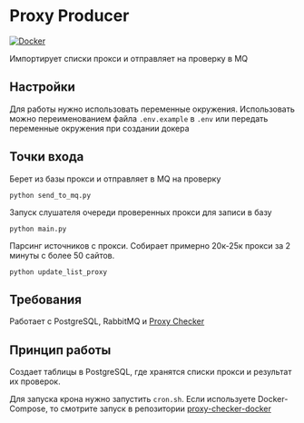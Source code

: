 # Proxy Producer
[![Docker](https://github.com/Ichinya/proxy_producer/actions/workflows/docker-publish.yml/badge.svg)](https://github.com/Ichinya/proxy_producer/actions/workflows/docker-publish.yml)

Импортирует списки прокси и отправляет на проверку в MQ

## Настройки
Для работы нужно использовать переменные окружения. Использовать можно переименованием файла `.env.example` в `.env` или передать переменные окружения при создании докера

## Точки входа
Берет из базы прокси и отправляет в MQ на проверку
```shell
python send_to_mq.py
```

Запуск слушателя очереди проверенных прокси для записи в базу
```shell
python main.py
```

Парсинг источников с прокси. Собирает примерно 20к-25к прокси за 2 минуты с более 50 сайтов.
```shell
python update_list_proxy
```

## Требования
Работает с PostgreSQL, RabbitMQ и [Proxy Checker](https://github.com/Ichinya/proxy_cheker)

## Принцип работы
Создает таблицы в PostgreSQL, где хранятся списки прокси и результат их проверок.

Для запуска крона нужно запустить `cron.sh`. Если используете Docker-Compose, то смотрите запуск в репозитории [proxy-checker-docker](https://github.com/Ichinya/proxy-checker-docker)